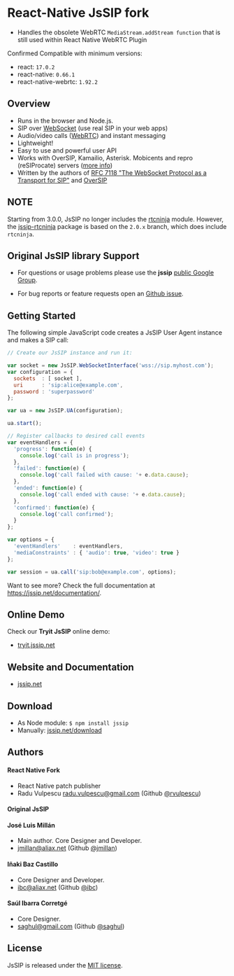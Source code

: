 # React-Native JsSIP fork

* Handles the obsolete WebRTC `MediaStream.addStream function` that is still used within React Native WebRTC Plugin

Confirmed Compatible with minimum versions:  

* react: `17.0.2`  
* react-native: `0.66.1`
* react-native-webrtc: `1.92.2`  


## Overview

* Runs in the browser and Node.js.
* SIP over [WebSocket](https://jssip.net/documentation/misc/sip_websocket/) (use real SIP in your web apps)
* Audio/video calls ([WebRTC](https://jssip.net/documentation/misc/webrtc)) and instant messaging
* Lightweight!
* Easy to use and powerful user API
* Works with OverSIP, Kamailio, Asterisk. Mobicents and repro (reSIProcate) servers ([more info](https://jssip.net/documentation/misc/interoperability))
* Written by the authors of [RFC 7118 "The WebSocket Protocol as a Transport for SIP"](https://tools.ietf.org/html/rfc7118) and [OverSIP](http://oversip.net)


## NOTE

Starting from 3.0.0, JsSIP no longer includes the [rtcninja](https://github.com/eface2face/rtcninja.js/) module. However, the [jssip-rtcninja](https://www.npmjs.com/package/jssip-rtcninja) package is based on the `2.0.x` branch, which does include `rtcninja`.


## Original JsSIP library Support

* For questions or usage problems please use the **jssip** [public Google Group](https://groups.google.com/forum/#!forum/jssip).

* For bug reports or feature requests open an [Github issue](https://github.com/versatica/JsSIP/issues).


## Getting Started

The following simple JavaScript code creates a JsSIP User Agent instance and makes a SIP call:

```javascript
// Create our JsSIP instance and run it:

var socket = new JsSIP.WebSocketInterface('wss://sip.myhost.com');
var configuration = {
  sockets  : [ socket ],
  uri      : 'sip:alice@example.com',
  password : 'superpassword'
};

var ua = new JsSIP.UA(configuration);

ua.start();

// Register callbacks to desired call events
var eventHandlers = {
  'progress': function(e) {
    console.log('call is in progress');
  },
  'failed': function(e) {
    console.log('call failed with cause: '+ e.data.cause);
  },
  'ended': function(e) {
    console.log('call ended with cause: '+ e.data.cause);
  },
  'confirmed': function(e) {
    console.log('call confirmed');
  }
};

var options = {
  'eventHandlers'    : eventHandlers,
  'mediaConstraints' : { 'audio': true, 'video': true }
};

var session = ua.call('sip:bob@example.com', options);
```

Want to see more? Check the full documentation at https://jssip.net/documentation/.


## Online Demo

Check our **Tryit JsSIP** online demo:

* [tryit.jssip.net](https://tryit.jssip.net)


## Website and Documentation

* [jssip.net](https://jssip.net/)


## Download

* As Node module: `$ npm install jssip`
* Manually: [jssip.net/download](https://jssip.net/download/)


## Authors

#### React Native Fork

* React Native patch publisher
* Radu Vulpescu <radu.vulpescu@gmail.com> (Github [@rvulpescu](https://github.com/rvulpescu))

#### Original JsSIP

#### José Luis Millán

* Main author. Core Designer and Developer.
* <jmillan@aliax.net> (Github [@jmillan](https://github.com/jmillan))

#### Iñaki Baz Castillo

* Core Designer and Developer.
* <ibc@aliax.net> (Github [@ibc](https://github.com/ibc))

#### Saúl Ibarra Corretgé

* Core Designer.
* <saghul@gmail.com> (Github [@saghul](https://github.com/saghul))


## License

JsSIP is released under the [MIT license](https://jssip.net/license).

